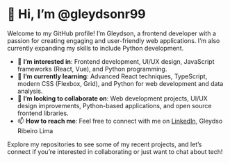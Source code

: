# 👋 Hi, I’m @gleydsonr99

Welcome to my GitHub profile! I’m Gleydson, a frontend developer with a passion for creating engaging and user-friendly web applications. I’m also currently expanding my skills to include Python development.

- 👀 **I’m interested in**: Frontend development, UI/UX design, JavaScript frameworks (React, Vue), and Python programming.
- 🌱 **I’m currently learning**: Advanced React techniques, TypeScript, modern CSS (Flexbox, Grid), and Python for web development and data analysis.
- 💞️ **I’m looking to collaborate on**: Web development projects, UI/UX design improvements, Python-based applications, and open source frontend libraries.
- 📫 **How to reach me**: Feel free to connect with me on [LinkedIn](www.linkedin.com/in/gleydson-ribeiro-87401526b), Gleydso Ribeiro Lima

Explore my repositories to see some of my recent projects, and let’s connect if you’re interested in collaborating or just want to chat about tech!

<!---
gleydsonr99/gleydsonr99 is a ✨ special ✨ repository because its `README.md` (this file) appears on your GitHub profile.
You can click the Preview link to take a look at your changes.
--->
